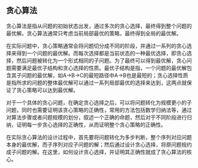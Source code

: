 ## 贪心算法

贪心算法是指从问题的初始状态出发，通过多次的贪心选择，最终得到整个问题的最优解。贪心算法通常只考虑当前局部最优的策略，最终得到全局的最优解。

在实际问题中，贪心策略通常会将问题切分成不同的阶段，并通过一系列的贪心选择来得到一个问题的最优解。而每次选择都是当前状态的一种最优选择，即贪心选择，然后问题被转化为一个形式相同的子问题。为了最终可以得到最优解，贪心问题需要满足最优子结构和贪心选择的性质。最优子结构是指，一个问题的最优解包含其子问题的最优解，如A->B->C的最短路径中A->B也是最短的；贪心选择性质是指所求的问题的整体最优解可以通过一系列局部最优的选择来达到，这两点就保证了贪心策略可以达到最优解。

 对于一个具体的贪心问题，在确定贪心选择之后，可以将问题转化为规模更小的子问题，同时也需要证明该贪心策略的正确性，常用的方法包括数学归纳法等，通过对算法步骤或者问题规模的划分，叙述一个正确的命题，然后对于不同阶段进行归纳，证明每一步贪心选择的正确性，从而证明整个贪心策略的正确性。

在实际贪心算法的设计过程中，首先要将问题转化为多步判断，整个序列对应问题本身的最优解，而子序列对应子问题的解；然后通过设计贪心选择，将原问题规约成子问题的解。在这里，如何设计贪心选择，并证明其正确性就成了贪心算法的核心。


